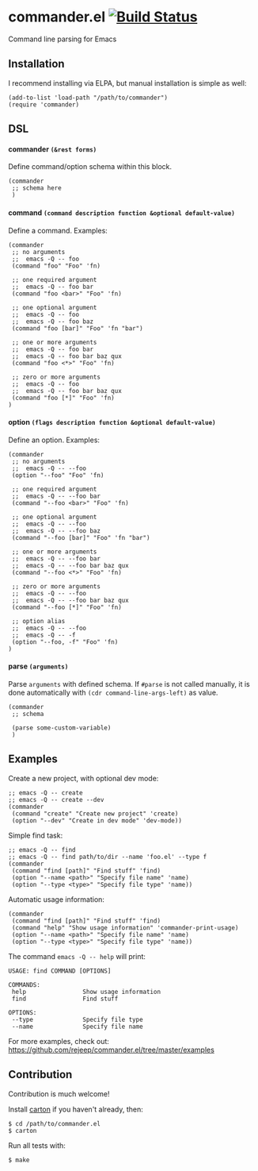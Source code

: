 # commander.el [![Build Status](https://api.travis-ci.org/rejeep/commander.el.png?branch=master)](http://travis-ci.org/rejeep/commander.el)

Command line parsing for Emacs

## Installation

I recommend installing via ELPA, but manual installation is simple as well:

    (add-to-list 'load-path "/path/to/commander")
    (require 'commander)

## DSL

#### commander `(&rest forms)`

Define command/option schema within this block.

    (commander
     ;; schema here
     )

#### command `(command description function &optional default-value)`

Define a command. Examples:

    (commander
     ;; no arguments
     ;;  emacs -Q -- foo
     (command "foo" "Foo" 'fn)

     ;; one required argument
     ;;  emacs -Q -- foo bar
     (command "foo <bar>" "Foo" 'fn)

     ;; one optional argument
     ;;  emacs -Q -- foo
     ;;  emacs -Q -- foo baz
     (command "foo [bar]" "Foo" 'fn "bar")

     ;; one or more arguments
     ;;  emacs -Q -- foo bar
     ;;  emacs -Q -- foo bar baz qux
     (command "foo <*>" "Foo" 'fn)

     ;; zero or more arguments
     ;;  emacs -Q -- foo
     ;;  emacs -Q -- foo bar baz qux
     (command "foo [*]" "Foo" 'fn)
    )

#### option `(flags description function &optional default-value)`

Define an option. Examples:

    (commander
     ;; no arguments
     ;;  emacs -Q -- --foo
     (option "--foo" "Foo" 'fn)

     ;; one required argument
     ;;  emacs -Q -- --foo bar
     (command "--foo <bar>" "Foo" 'fn)

     ;; one optional argument
     ;;  emacs -Q -- --foo
     ;;  emacs -Q -- --foo baz
     (command "--foo [bar]" "Foo" 'fn "bar")

     ;; one or more arguments
     ;;  emacs -Q -- --foo bar
     ;;  emacs -Q -- --foo bar baz qux
     (command "--foo <*>" "Foo" 'fn)

     ;; zero or more arguments
     ;;  emacs -Q -- --foo
     ;;  emacs -Q -- --foo bar baz qux
     (command "--foo [*]" "Foo" 'fn)

     ;; option alias
     ;;  emacs -Q -- --foo
     ;;  emacs -Q -- -f
     (option "--foo, -f" "Foo" 'fn)
    )

#### parse `(arguments)`

Parse `arguments` with defined schema. If `#parse` is not called
manually, it is done automatically with `(cdr
command-line-args-left)` as value.

    (commander
     ;; schema

     (parse some-custom-variable)
     )

## Examples

Create a new project, with optional dev mode:

    ;; emacs -Q -- create
    ;; emacs -Q -- create --dev
    (commander
     (command "create" "Create new project" 'create)
     (option "--dev" "Create in dev mode" 'dev-mode))

Simple find task:

    ;; emacs -Q -- find
    ;; emacs -Q -- find path/to/dir --name 'foo.el' --type f
    (commander
     (command "find [path]" "Find stuff" 'find)
     (option "--name <path>" "Specify file name" 'name)
     (option "--type <type>" "Specify file type" 'name))

Automatic usage information:

    (commander
     (command "find [path]" "Find stuff" 'find)
     (command "help" "Show usage information" 'commander-print-usage)
     (option "--name <path>" "Specify file name" 'name)
     (option "--type <type>" "Specify file type" 'name))

The command `emacs -Q -- help` will print:

    USAGE: find COMMAND [OPTIONS]

    COMMANDS:
     help                Show usage information
     find                Find stuff

    OPTIONS:
     --type              Specify file type
     --name              Specify file name

For more examples, check out: https://github.com/rejeep/commander.el/tree/master/examples

## Contribution

Contribution is much welcome!

Install [carton](https://github.com/rejeep/carton) if you haven't
already, then:

    $ cd /path/to/commander.el
    $ carton

Run all tests with:

    $ make
